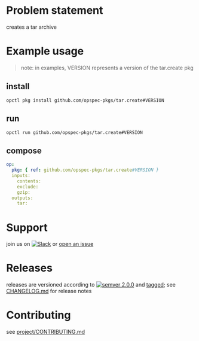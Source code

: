 # Problem statement
creates a tar archive

# Example usage

> note: in examples, VERSION represents a version of the tar.create pkg

## install

```shell
opctl pkg install github.com/opspec-pkgs/tar.create#VERSION
```

## run

```
opctl run github.com/opspec-pkgs/tar.create#VERSION
```

## compose

```yaml
op:
  pkg: { ref: github.com/opspec-pkgs/tar.create#VERSION }
  inputs: 
    contents:
    exclude:
    gzip:
  outputs: 
    tar:
```

# Support

join us on [![Slack](https://opspec-slackin.herokuapp.com/badge.svg)](https://opspec-slackin.herokuapp.com/)
or [open an issue](https://github.com/opspec-pkgs/tar.create/issues)

# Releases

releases are versioned according to
[![semver 2.0.0](https://img.shields.io/badge/semver-2.0.0-brightgreen.svg)](http://semver.org/spec/v2.0.0.html)
and [tagged](https://git-scm.com/book/en/v2/Git-Basics-Tagging); see
[CHANGELOG.md](CHANGELOG.md) for release notes

# Contributing

see [project/CONTRIBUTING.md](https://github.com/opspec-pkgs/project/blob/master/CONTRIBUTING.md)
